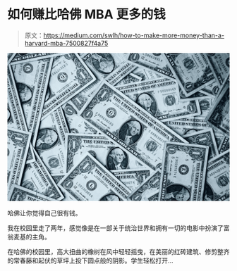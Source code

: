 # 如何赚比哈佛 MBA 更多的钱

> 原文：<https://medium.com/swlh/how-to-make-more-money-than-a-harvard-mba-7500827f4a75>

![](img/4e729608835759999eb9cf1528ac1bc1.png)

哈佛让你觉得自己很有钱。

我在校园里走了两年，感觉像是在一部关于统治世界和拥有一切的电影中扮演了富翁麦基的主角。

在哈佛的校园里，高大扭曲的橡树在风中轻轻摇曳，在美丽的红砖建筑、修剪整齐的常春藤和起伏的草坪上投下圆点般的阴影。学生轻松打开…